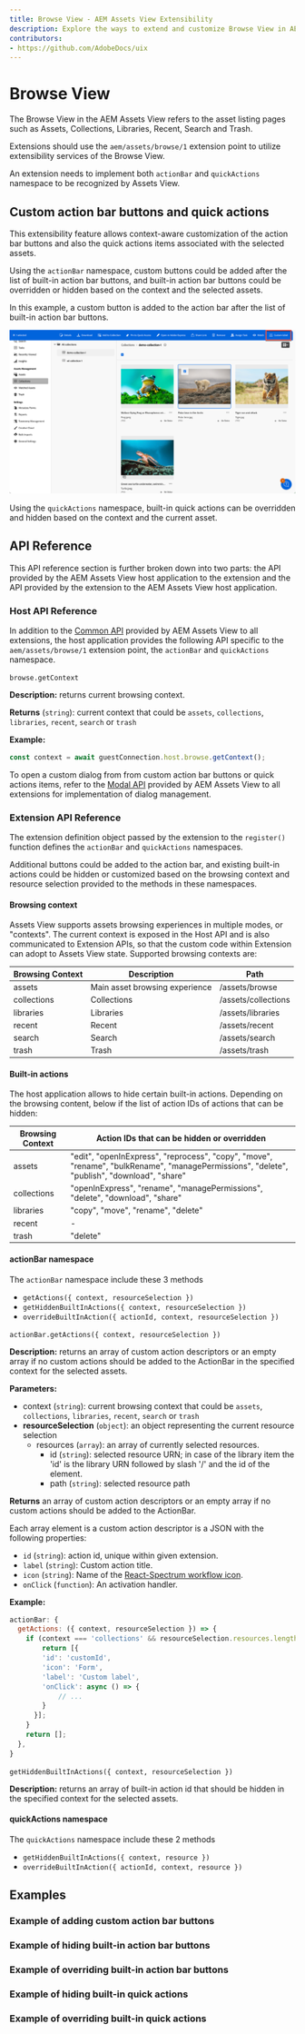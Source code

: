 ```yaml
---
title: Browse View - AEM Assets View Extensibility
description: Explore the ways to extend and customize Browse View in AEM Assets View
contributors:
- https://github.com/AdobeDocs/uix
---
```


# Browse View

The Browse View in the AEM Assets View refers to the asset listing pages such as
Assets, Collections, Libraries, Recent, Search and Trash.

Extensions should use the `aem/assets/browse/1` extension point to utilize extensibility services of the Browse View.

An extension needs to implement both `actionBar` and `quickActions` namespace to be recognized by Assets View.

## Custom action bar buttons and quick actions

This extensibility feature allows context-aware customization of the action bar buttons and also the quick actions
items associated with the selected assets.

Using the `actionBar` namespace, custom buttons could be added after the list of built-in action bar buttons, and
built-in action bar buttons could be overridden or hidden based on the context and the selected assets.

In this example, a custom button is added to the action bar after the list of built-in action bar buttons.

![](action-bar-button.png)

Using the `quickActions` namespace, built-in quick actions can be overridden and hidden based on the context and the
current asset.

## API Reference

This API reference section is further broken down into two parts: the API provided by the AEM Assets View host application
to the extension and the API provided by the extension to the AEM Assets View host application.

### Host API Reference

In addition to the [Common API](../commons) provided by AEM Assets View to all extensions,
the host application provides the following API specific to the `aem/assets/browse/1` extension point,
the `actionBar` and `quickActions` namespace.

`browse.getContext`

**Description:** returns current browsing context.

**Returns** (`string`): current context that could be `assets`, `collections`, `libraries`, `recent`, `search` or
`trash`

**Example:**
```js
const context = await guestConnection.host.browse.getContext();
```

To open a custom dialog from from custom action bar buttons or quick actions items, refer to the
[Modal API](../commons/#modal-api) provided by AEM Assets View to all extensions for implementation of
dialog management.

### Extension API Reference

The extension definition object passed by the extension to the `register()` function defines the `actionBar` and
`quickActions` namespaces.

Additional buttons could be added to the action bar, and existing built-in actions could be hidden or customized based
on the browsing context and resource selection provided to the methods in these namespaces.

#### Browsing context

Assets View supports assets browsing experiences in multiple modes, or "contexts". The current context is exposed in
the Host API and is also communicated to Extension APIs, so that the custom code within Extension can adopt to Assets
View state. Supported browsing contexts are:

| Browsing Context | Description | Path |
|------------|------------|------------|
| assets | Main asset browsing experience | /assets/browse |
| collections | Collections | /assets/collections |
| libraries | Libraries | /assets/libraries |
| recent | Recent | /assets/recent |
| search | Search | /assets/search |
| trash | Trash | /assets/trash |

#### Built-in actions

The host application allows to hide certain built-in actions. Depending on the browsing content, below if the list of
action IDs of actions that can be hidden:

| Browsing Context | Action IDs that can be hidden or overridden |
|------------|------------|
| assets | "edit", "openInExpress", "reprocess", "copy", "move", "rename", "bulkRename", "managePermissions", "delete", "publish", "download", "share" |
| collections | "openInExpress", "rename", "managePermissions", "delete", "download", "share" |
| libraries | "copy", "move", "rename", "delete" |
| recent | - |
| trash | "delete" |


#### actionBar namespace
The `actionBar` namespace include these 3 methods
- `getActions({ context, resourceSelection })`
- `getHiddenBuiltInActions({ context, resourceSelection })`
- `overrideBuiltInAction({ actionId, context, resourceSelection })`

`actionBar.getActions({ context, resourceSelection })`

**Description:** returns an array of custom action descriptors or an empty array if no custom actions should be added
to the ActionBar in the specified context for the selected assets.

**Parameters:**
- context (`string`): current browsing context that could be `assets`, `collections`, `libraries`, `recent`, `search`
or `trash`
- **resourceSelection** (`object`): an object representing the current resource selection
  - resources (`array`): an array of currently selected resources.
    - id (`string`): selected resource URN; in case of the library item the 'id' is the library URN followed by slash '/' and the id of the element.
    - path (`string`): selected resource path

**Returns** an array of custom action descriptors or an empty array if no custom actions should be added to the ActionBar.

Each array element is a custom action descriptor is a JSON with the following properties:
- `id` (`string`): action id, unique within given extension.
- `label` (`string`): Custom action title.
- `icon` (`string`): Name of the [React-Spectrum workflow icon](https://react-spectrum.adobe.com/react-spectrum/workflow-icons.html#available-icons).
- `onClick` (`function`): An activation handler.

**Example:**
```js
actionBar: {
  getActions: ({ context, resourceSelection }) => {
    if (context === 'collections' && resourceSelection.resources.length === 1) {
        return [{
        'id': 'customId',
        'icon': 'Form',
        'label': 'Custom label',
        'onClick': async () => {
            // ...
        }
      }];
    }
    return [];
  },
}
```


`getHiddenBuiltInActions({ context, resourceSelection })`

 **Description:**  returns an array of built-in action id that should be hidden in the specified context for the selected assets.

#### quickActions namespace

The `quickActions` namespace include these 2 methods
- `getHiddenBuiltInActions({ context, resource })`
- `overrideBuiltInAction({ actionId, context, resource })`


## Examples

### Example of adding custom action bar buttons


### Example of hiding built-in action bar buttons


### Example of overriding built-in action bar buttons


### Example of hiding built-in quick actions


### Example of overriding built-in quick actions
